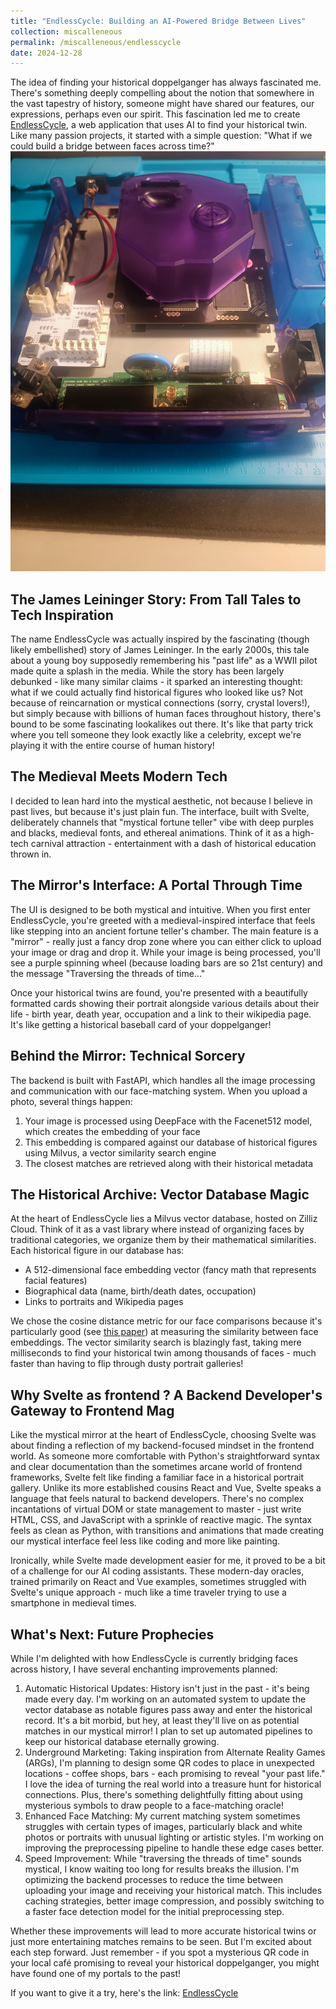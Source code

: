 ```yaml
---
title: "EndlessCycle: Building an AI-Powered Bridge Between Lives"
collection: miscalleneous
permalink: /miscalleneous/endlesscycle
date: 2024-12-28
---
```


The idea of finding your historical doppelganger has always fascinated me. There's something deeply compelling about the notion that somewhere in the vast tapestry of history, someone might have shared our features, our expressions, perhaps even our spirit. This fascination led me to create [EndlessCycle](https://endlesscycle.quest), a web application that uses AI to find your historical twin. Like many passion projects, it started with a simple question: "What if we could build a bridge between faces across time?"
![EndlessCycle Cover](/images/IMG_20240926_160341.jpg)

## The James Leininger Story: From Tall Tales to Tech Inspiration

The name EndlessCycle was actually inspired by the fascinating (though likely embellished) story of James Leininger. In the early 2000s, this tale about a young boy supposedly remembering his "past life" as a WWII pilot made quite a splash in the media. While the story has been largely debunked - like many similar claims - it sparked an interesting thought: what if we could actually find historical figures who looked like us?
Not because of reincarnation or mystical connections (sorry, crystal lovers!), but simply because with billions of human faces throughout history, there's bound to be some fascinating lookalikes out there. It's like that party trick where you tell someone they look exactly like a celebrity, except we're playing it with the entire course of human history!


## The Medieval Meets Modern Tech

I decided to lean hard into the mystical aesthetic, not because I believe in past lives, but because it's just plain fun. The interface, built with Svelte, deliberately channels that "mystical fortune teller" vibe with deep purples and blacks, medieval fonts, and ethereal animations. Think of it as a high-tech carnival attraction - entertainment with a dash of historical education thrown in.

## The Mirror's Interface: A Portal Through Time

The UI is designed to be both mystical and intuitive. When you first enter EndlessCycle, you're greeted with a medieval-inspired interface that feels like stepping into an ancient fortune teller's chamber. The main feature is a "mirror" - really just a fancy drop zone where you can either click to upload your image or drag and drop it. While your image is being processed, you'll see a purple spinning wheel (because loading bars are so 21st century) and the message "Traversing the threads of time..."

Once your historical twins are found, you're presented with a beautifully formatted cards showing their portrait alongside various details about their life - birth year, death year, occupation and a link to their wikipedia page. It's like getting a historical baseball card of your doppelganger! 

## Behind the Mirror: Technical Sorcery
The backend is built with FastAPI, which handles all the image processing and communication with our face-matching system. When you upload a photo, several things happen:

1. Your image is processed using DeepFace with the Facenet512 model, which creates the embedding of your face
2. This embedding is compared against our database of historical figures using Milvus, a vector similarity search engine
3. The closest matches are retrieved along with their historical metadata

## The Historical Archive: Vector Database Magic
At the heart of EndlessCycle lies a Milvus vector database, hosted on Zilliz Cloud. Think of it as a vast library where instead of organizing faces by traditional categories, we organize them by their mathematical similarities. Each historical figure in our database has:

- A 512-dimensional face embedding vector (fancy math that represents facial features)
- Biographical data (name, birth/death dates, occupation)
- Links to portraits and Wikipedia pages

We chose the cosine distance metric for our face comparisons because it's particularly good (see [this paper](https://scholar.google.com/citations?view_op=view_citation&hl=en&user=hEpTGR0AAAAJ&citation_for_view=hEpTGR0AAAAJ:rO6llkc54NcC)) at measuring the similarity between face embeddings.
The vector similarity search is blazingly fast, taking mere milliseconds to find your historical twin among thousands of faces - much faster than having to flip through dusty portrait galleries!

## Why Svelte as frontend ? A Backend Developer's Gateway to Frontend Mag

Like the mystical mirror at the heart of EndlessCycle, choosing Svelte was about finding a reflection of my backend-focused mindset in the frontend world. As someone more comfortable with Python's straightforward syntax and clear documentation than the sometimes arcane world of frontend frameworks, Svelte felt like finding a familiar face in a historical portrait gallery.
Unlike its more established cousins React and Vue, Svelte speaks a language that feels natural to backend developers. There's no complex incantations of virtual DOM or state management to master - just write HTML, CSS, and JavaScript with a sprinkle of reactive magic. The syntax feels as clean as Python, with transitions and animations that made creating our mystical interface feel less like coding and more like painting.

Ironically, while Svelte made development easier for me, it proved to be a bit of a challenge for our AI coding assistants. These modern-day oracles, trained primarily on React and Vue examples, sometimes struggled with Svelte's unique approach - much like a time traveler trying to use a smartphone in medieval times.

## What's Next: Future Prophecies
While I'm delighted with how EndlessCycle is currently bridging faces across history, I have several enchanting improvements planned:

1. Automatic Historical Updates: History isn't just in the past - it's being made every day. I'm working on an automated system to update the vector database as notable figures pass away and enter the historical record. It's a bit morbid, but hey, at least they'll live on as potential matches in our mystical mirror! I plan to set up automated pipelines to keep our historical database eternally growing.
2. Underground Marketing: Taking inspiration from Alternate Reality Games (ARGs), I'm planning to design some QR codes to place in unexpected locations - coffee shops, bars - each promising to reveal "your past life." I love the idea of turning the real world into a treasure hunt for historical connections. Plus, there's something delightfully fitting about using mysterious symbols to draw people to a face-matching oracle!
3. Enhanced Face Matching: My current matching system sometimes struggles with certain types of images, particularly black and white photos or portraits with unusual lighting or artistic styles. I'm working on improving the preprocessing pipeline to handle these edge cases better. 
4. Speed Improvement: While "traversing the threads of time" sounds mystical, I know waiting too long for results breaks the illusion. I'm optimizing the backend processes to reduce the time between uploading your image and receiving your historical match. This includes caching strategies, better image compression, and possibly switching to a faster face detection model for the initial preprocessing step.

Whether these improvements will lead to more accurate historical twins or just more entertaining matches remains to be seen. But I'm excited about each step forward. Just remember - if you spot a mysterious QR code in your local café promising to reveal your historical doppelganger, you might have found one of my portals to the past!

If you want to give it a try, here's the link: [EndlessCycle](https://endlesscycle.quest)

